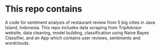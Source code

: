 # This repo contains
A code for sentiment analysis of restaurant review from 5 big cities in Java Island, Indonesia. This repo includes data scraping from TripAdvisor website, data cleaning, model building, classification using Naive Bayes Classifier, and an App which contains user reviews, sentiments and wordclouds. 
